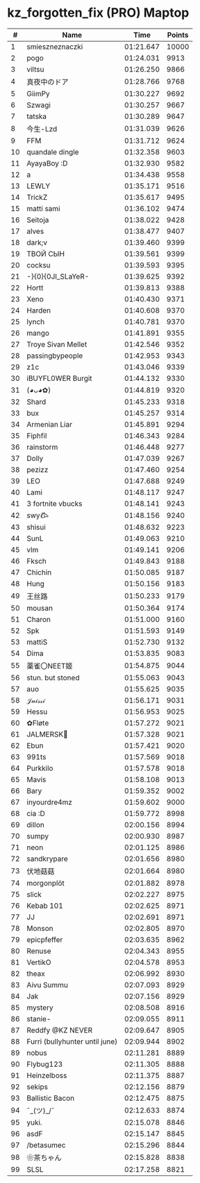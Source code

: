 # kz_forgotten_fix (PRO) Maptop

|  # | Name | Time | Points |
|-------------- | -------------- | -------------- | -------------- | 
| 1 | smieszneznaczki | 01:21.647 | 10000 | 
| 2 | pogo | 01:24.031 | 9913 | 
| 3 | viltsu | 01:26.250 | 9866 | 
| 4 | 真夜中のドア | 01:28.766 | 9768 | 
| 5 | GiimPy | 01:30.227 | 9692 | 
| 6 | Szwagi | 01:30.257 | 9667 | 
| 7 | tatska | 01:30.289 | 9647 | 
| 8 | 今生-Lzd | 01:31.039 | 9626 | 
| 9 | FFM | 01:31.712 | 9624 | 
| 10 | quandale dingle | 01:32.358 | 9603 | 
| 11 | AyayaBoy :D | 01:32.930 | 9582 | 
| 12 | a | 01:34.438 | 9558 | 
| 13 | LEWLY | 01:35.171 | 9516 | 
| 14 | TrickZ | 01:35.617 | 9495 | 
| 15 | matti sami | 01:36.102 | 9474 | 
| 16 | Seitoja | 01:38.022 | 9428 | 
| 17 | alves | 01:38.477 | 9407 | 
| 18 | dark;v | 01:39.460 | 9399 | 
| 19 | ТВОЙ СЫН | 01:39.561 | 9399 | 
| 20 | cocksu | 01:39.593 | 9395 | 
| 21 | -}{0}{0JI_SLaYeR- | 01:39.625 | 9392 | 
| 22 | Hortt | 01:39.813 | 9388 | 
| 23 | Xeno | 01:40.430 | 9371 | 
| 24 | Harden | 01:40.608 | 9370 | 
| 25 | lynch | 01:40.781 | 9370 | 
| 26 | mango | 01:41.891 | 9355 | 
| 27 | Troye Sivan Mellet | 01:42.546 | 9352 | 
| 28 | passingbypeople | 01:42.953 | 9343 | 
| 29 | z1c | 01:43.046 | 9339 | 
| 30 | iBUYFL0WER Burgit | 01:44.132 | 9330 | 
| 31 | (◕ᴗ◕✿) | 01:44.819 | 9320 | 
| 32 | Shard | 01:45.233 | 9318 | 
| 33 | bux | 01:45.257 | 9314 | 
| 34 | Armenian Liar | 01:45.891 | 9294 | 
| 35 | Fiphfil | 01:46.343 | 9284 | 
| 36 | rainstorm | 01:46.448 | 9277 | 
| 37 | Dolly | 01:47.039 | 9267 | 
| 38 | pezizz | 01:47.460 | 9254 | 
| 39 | LEO | 01:47.688 | 9249 | 
| 40 | Lami | 01:48.117 | 9247 | 
| 41 | 3 fortnite vbucks | 01:48.141 | 9243 | 
| 42 | swy𐂃 | 01:48.156 | 9240 | 
| 43 | shisui | 01:48.632 | 9223 | 
| 44 | SunL | 01:49.063 | 9210 | 
| 45 | vlm | 01:49.141 | 9206 | 
| 46 | Fksch | 01:49.843 | 9188 | 
| 47 | Chichin | 01:50.085 | 9187 | 
| 48 | Hung | 01:50.156 | 9183 | 
| 49 | 王丝路 | 01:50.233 | 9179 | 
| 50 | mousan | 01:50.364 | 9174 | 
| 51 | Charon | 01:51.000 | 9160 | 
| 52 | Spk | 01:51.593 | 9149 | 
| 53 | mattiS | 01:52.730 | 9132 | 
| 54 | Dima | 01:53.835 | 9083 | 
| 55 | 薬雀〇NEET姬 | 01:54.875 | 9044 | 
| 56 | stun. but stoned | 01:55.063 | 9043 | 
| 57 | auo | 01:55.625 | 9035 | 
| 58 | 𝒥𝓊𝒾𝓈𝓈𝒾 | 01:56.171 | 9031 | 
| 59 | Hessu | 01:56.953 | 9025 | 
| 60 | ✿Fløte | 01:57.272 | 9021 | 
| 61 | JALMERSK👀 | 01:57.328 | 9021 | 
| 62 | Ebun | 01:57.421 | 9020 | 
| 63 | 991ts | 01:57.569 | 9018 | 
| 64 | Purkkilo | 01:57.578 | 9018 | 
| 65 | Mavis | 01:58.108 | 9013 | 
| 66 | Bary | 01:59.352 | 9002 | 
| 67 | inyourdre4mz | 01:59.602 | 9000 | 
| 68 | cia :D | 01:59.772 | 8998 | 
| 69 | dillon | 02:00.156 | 8994 | 
| 70 | sumpy | 02:00.930 | 8987 | 
| 71 | neon | 02:01.125 | 8986 | 
| 72 | sandkrypare | 02:01.656 | 8980 | 
| 73 | 伏地菇菇 | 02:01.664 | 8980 | 
| 74 | morgonplöt | 02:01.882 | 8978 | 
| 75 | slick | 02:02.227 | 8975 | 
| 76 | Kebab 101 | 02:02.625 | 8971 | 
| 77 | JJ | 02:02.691 | 8971 | 
| 78 | Monson | 02:02.805 | 8970 | 
| 79 | epicpfeffer | 02:03.635 | 8962 | 
| 80 | Renuse | 02:04.343 | 8955 | 
| 81 | VertikO | 02:04.578 | 8953 | 
| 82 | theax | 02:06.992 | 8930 | 
| 83 | Aivu Summu | 02:07.093 | 8929 | 
| 84 | Jak | 02:07.156 | 8929 | 
| 85 | mystery | 02:08.508 | 8916 | 
| 86 | stanie- | 02:09.055 | 8911 | 
| 87 | Reddfy @KZ NEVER | 02:09.647 | 8905 | 
| 88 | Furri (bullyhunter until june) | 02:09.944 | 8902 | 
| 89 | nobus | 02:11.281 | 8889 | 
| 90 | Flybug123 | 02:11.305 | 8888 | 
| 91 | Heinzelboss | 02:11.375 | 8887 | 
| 92 | sekips | 02:12.156 | 8879 | 
| 93 | Ballistic Bacon | 02:12.475 | 8875 | 
| 94 | ¯\_(ツ)_/¯ | 02:12.633 | 8874 | 
| 95 | yuki. | 02:15.078 | 8846 | 
| 96 | asdF | 02:15.147 | 8845 | 
| 97 | /betasumec | 02:15.296 | 8844 | 
| 98 | ❀茶ちゃん | 02:15.828 | 8838 | 
| 99 | SLSL | 02:17.258 | 8821 | 


